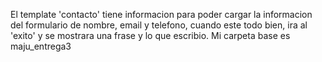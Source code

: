 El template 'contacto' tiene informacion para poder cargar la informacion del formulario de nombre, email y telefono, cuando este todo bien,
ira al 'exito' y se mostrara una frase y lo que escribio.
Mi carpeta base es maju_entrega3
